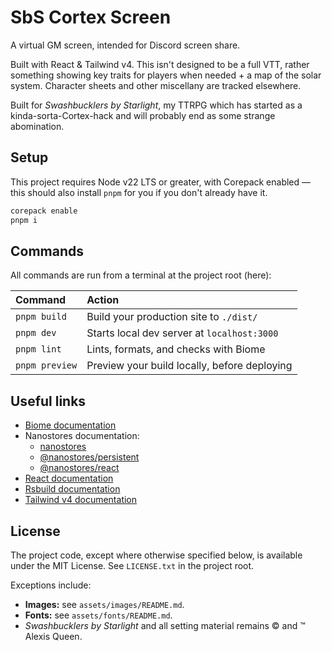 # SbS Cortex Screen
A virtual GM screen, intended for Discord screen share.

Built with React & Tailwind v4. This isn't designed to be a full VTT, rather something showing key traits for players when needed + a map of the solar system. Character sheets and other miscellany are tracked elsewhere.

Built for *Swashbucklers by Starlight*, my TTRPG which has started as a kinda-sorta-Cortex-hack and will probably end as some strange abomination.

## Setup
This project requires Node v22 LTS or greater, with Corepack enabled — this should also install `pnpm` for you if you don't already have it.

```bash
corepack enable
pnpm i
```

## Commands
All commands are run from a terminal at the project root (here):

| Command        | Action                                       |
| :------------- | :------------------------------------------- |
| `pnpm build`   | Build your production site to `./dist/`      |
| `pnpm dev`     | Starts local dev server at `localhost:3000`  |
| `pnpm lint`    | Lints, formats, and checks with Biome        |
| `pnpm preview` | Preview your build locally, before deploying |

## Useful links
- [Biome documentation](https://biomejs.dev)
- Nanostores documentation:
    - [nanostores](https://github.com/nanostores/nanostores)
    - [@nanostores/persistent](https://github.com/nanostores/react)
    - [@nanostores/react](https://github.com/nanostores/react)
- [React documentation](https://react.dev)
- [Rsbuild documentation](https://rsbuild.dev)
- [Tailwind v4 documentation](https://tailwindcss.com)

## License
The project code, except where otherwise specified below, is available under the MIT License. See `LICENSE.txt` in the project root.

Exceptions include:

- **Images:** see `assets/images/README.md`.
- **Fonts:** see `assets/fonts/README.md`.
- *Swashbucklers by Starlight* and all setting material remains &copy; and &trade; Alexis Queen.
